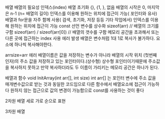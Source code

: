 ﻿배열
배열의 필요성
인덱스(index)
배열 초기화 {}, {1, }, 없음
배열의 시작은 0, 마지막은 n-1 (n= 배열의 길이)
인덱스를 이용해 원하는 위치에 접근이 가능( 포인터와 유사)
배열과 for문을 자주 함께 사용( 검색, 초기화, 저장 등등 기타 작업에서)
인덱스를 이용해 원하는 위치에 접근이 가능
const 선언 변수를 상수화
sizeof(arr) // 배열의 크기를 구함
sizeof(arr) / sizeof(arr[0]) // 배열의 갯수를 구함
메모리 공간을 초과해서 또는 다른 곳에 접근하는 index 사용 에러 발생 
배열은 변수처럼 1대 1로 복사가 불가하다. 요소에 하나씩 복사해야한다.


arrsize=arr 에러 배열이름은 값을 저장하는 변수가 아니라
배열의 시작 위치 (첫번째 인자)의 주소 값을 저장하고 있는 포인터이다.(상수형)
상수형 포인터이기때문에 주소값을 복사하지 못하고 만약 복사하더라도 두 이름이 가리키는 메모리 공간은 하나가 된다.


배열과 함수
void InitArray(int arr[], int size)
int arr[] 는 포인터 변수에 주소 값을 매개변수값으로 받는 것과 동일한 코드임으로 다른 함수에서 배열요소에 접근이 가능하다
원하지 않는 접근으로 값의 변경이 가능함으로 const를 사용하는 것이 좋다


2차원 배열
세로 가로 순으로 표현


3차원 배열